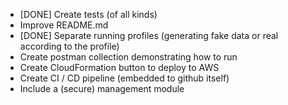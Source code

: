 - [DONE] Create tests (of all kinds)
- Improve README.md
- [DONE] Separate running profiles (generating fake data or real according to the profile)
- Create postman collection demonstrating how to run
- Create CloudFormation button to deploy to AWS
- Create CI / CD pipeline (embedded to github itself)
- Include a (secure) management module